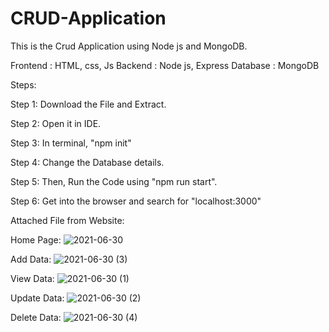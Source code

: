 # CRUD-Application
This is the Crud Application using Node js and MongoDB.


Frontend : HTML, css, Js
Backend : Node js, Express 
Database : MongoDB

Steps:

Step 1: Download the File and Extract.

Step 2: Open it in IDE.

Step 3: In terminal, "npm init"

Step 4: Change the Database details.

Step 5: Then, Run the Code using "npm run start".

Step 6: Get into the browser and search for "localhost:3000"

Attached File from Website:

Home Page:
![2021-06-30](https://user-images.githubusercontent.com/83867070/123944088-a0e6f100-d951-11eb-8d95-39c3dec9063a.png)

Add Data:
![2021-06-30 (3)](https://user-images.githubusercontent.com/83867070/123944193-bc51fc00-d951-11eb-99b5-42d6bc0b1063.png)

View Data:
![2021-06-30 (1)](https://user-images.githubusercontent.com/83867070/123944240-c8d65480-d951-11eb-87bf-3671110cabf8.png)

Update Data:
![2021-06-30 (2)](https://user-images.githubusercontent.com/83867070/123944397-f15e4e80-d951-11eb-847d-f16b789e162b.png)

Delete Data:
![2021-06-30 (4)](https://user-images.githubusercontent.com/83867070/123944457-fcb17a00-d951-11eb-90a7-f0c2b0caf15a.png)
